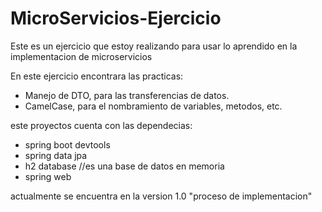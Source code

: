 # MicroServicios-Ejercicio

Este es un ejercicio que estoy realizando para usar lo aprendido en la implementacion de microservicios

En este ejercicio encontrara las practicas:
- Manejo de DTO, para las transferencias de datos.
- CamelCase, para el nombramiento de variables, metodos, etc.

este proyectos cuenta con las dependecias:

- spring boot devtools
- spring data jpa
- h2 database //es una base de datos en memoria
- spring web

actualmente se encuentra en la version 1.0 "proceso de implementacion"
